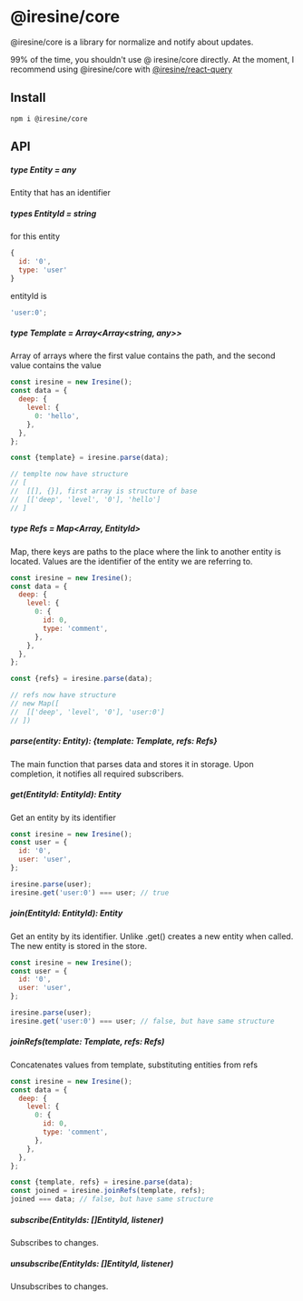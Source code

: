 # @iresine/core

@iresine/core is a library for normalize and notify about updates.

99% of the time, you shouldn't use @ iresine/core directly. At the moment, I
recommend using @iresine/core with
[@iresine/react-query](https://github.com/utftufutukgyftryidytftuv/iresine/tree/master/packages/react-query)

## Install

```
npm i @iresine/core
```

## API

##### type Entity = any

Entity that has an identifier

##### types EntityId = string

for this entity

```js
{
  id: '0',
  type: 'user'
}
```

entityId is

```js
'user:0';

```

##### type Template = Array<Array<string, any>>

Array of arrays where the first value contains the path, and the second value
contains the value

```js
const iresine = new Iresine();
const data = {
  deep: {
    level: {
      0: 'hello',
    },
  },
};

const {template} = iresine.parse(data);

// templte now have structure
// [
//  [[], {}], first array is structure of base
//  [['deep', 'level', '0'], 'hello']
// ]
```

##### type Refs = Map<Array<string>, EntityId>

Map, there keys are paths to the place where the link to another entity is
located. Values are the identifier of the entity we are referring to.

```js
const iresine = new Iresine();
const data = {
  deep: {
    level: {
      0: {
        id: 0,
        type: 'comment',
      },
    },
  },
};

const {refs} = iresine.parse(data);

// refs now have structure
// new Map([
//  [['deep', 'level', '0'], 'user:0']
// ])
```

##### parse(entity: Entity): {template: Template, refs: Refs}

The main function that parses data and stores it in storage. Upon completion, it
notifies all required subscribers.

##### get(EntityId: EntityId): Entity

Get an entity by its identifier

```js
const iresine = new Iresine();
const user = {
  id: '0',
  user: 'user',
};

iresine.parse(user);
iresine.get('user:0') === user; // true
```

##### join(EntityId: EntityId): Entity

Get an entity by its identifier. Unlike .get() creates a new entity when called.
The new entity is stored in the store.

```js
const iresine = new Iresine();
const user = {
  id: '0',
  user: 'user',
};

iresine.parse(user);
iresine.get('user:0') === user; // false, but have same structure
```

##### joinRefs(template: Template, refs: Refs)

Concatenates values from template, substituting entities from refs

```js
const iresine = new Iresine();
const data = {
  deep: {
    level: {
      0: {
        id: 0,
        type: 'comment',
      },
    },
  },
};

const {template, refs} = iresine.parse(data);
const joined = iresine.joinRefs(template, refs);
joined === data; // false, but have same structure
```

##### subscribe(EntityIds: []EntityId, listener)

Subscribes to changes.

##### unsubscribe(EntityIds: []EntityId, listener)

Unsubscribes to changes.
